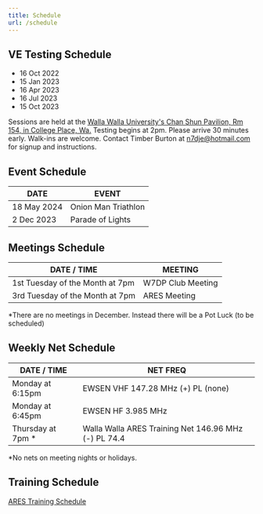 ```yaml
---
title: Schedule
url: /schedule
---
```



## VE Testing Schedule

* 16 Oct 2022
* 15 Jan 2023
* 16 Apr 2023
* 16 Jul 2023
* 15 Oct 2023

Sessions are held at the [Walla Walla University's Chan Shun Pavilion, Rm 154, in College Place, Wa.](https://maps.app.goo.gl/z6Voh7e8qNb5mDGT7?g_st=ic) Testing begins at 2pm. Please arrive 30 minutes early. Walk-ins are welcome. Contact Timber Burton at n7dje@hotmail.com for signup and instructions. 

## Event Schedule
|DATE|EVENT|
|--|--|
|18 May 2024|	Onion Man Triathlon|
|2 Dec 2023|Parade of Lights|


## Meetings Schedule
|DATE / TIME|	MEETING|
|--|--|
|1st Tuesday of the Month at 7pm|	W7DP Club Meeting|
|3rd Tuesday of the Month at 7pm	|ARES Meeting|

*There are no meetings in December.	Instead there will be a Pot Luck (to be scheduled)

## Weekly Net Schedule
|DATE / TIME|	NET	FREQ|
|--|--|
|Monday at 6:15pm	|EWSEN VHF 147.28 MHz (+) PL (none)|
|Monday at 6:45pm |EWSEN HF 3.985 MHz | 
|Thursday at 7pm * |Walla Walla ARES Training Net	146.96 MHz (-) PL 74.4|

*No nets on meeting nights or holidays.

## Training Schedule 

<a href="https://docs.google.com/spreadsheets/d/1VTX3fB3kWP1Y0R-nUqPyhPg3amWlIWNwtt7lPR1K5j0/edit?usp=sharing">ARES Training Schedule</a>

